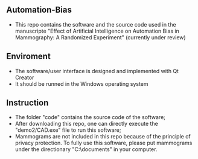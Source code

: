 ## Automation-Bias
* This repo contains the software and the source code used in the manuscripte "Effect of Artificial Intelligence on Automation Bias in Mammography: A Randomized Experiment" (currently under review)

## Enviroment
* The software/user interface is designed and implemented with Qt Creator
* It should be runned in the Windows operating system

## Instruction
* The folder "code" contains the source code of the software;
* After downloading this repo, one can directly execute the "demo2/CAD.exe" file to run this software;
* Mammograms are not included in this repo because of the principle of privacy protection. To fully use this software, please put mammograms under the directionary "C:\documents" in your computer.


  
  
